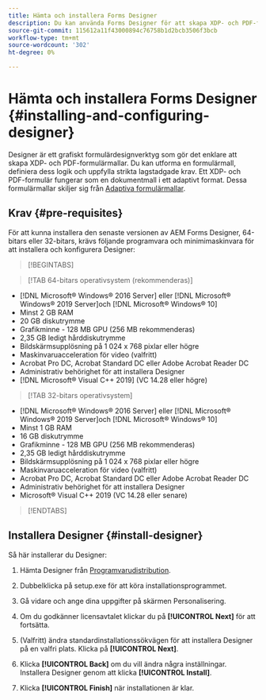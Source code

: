 ```yaml
---
title: Hämta och installera Forms Designer
description: Du kan använda Forms Designer för att skapa XDP- och PDF-formulärmallar som fungerar som mall för ett dokument för registrering. Designer är tillgängligt med [!DNL AEM Forms] licens.
source-git-commit: 115612a11f43000894c76758b1d2bcb3506f3bcb
workflow-type: tm+mt
source-wordcount: '302'
ht-degree: 0%

---
```


# Hämta och installera Forms Designer {#installing-and-configuring-designer}

Designer är ett grafiskt formulärdesignverktyg som gör det enklare att skapa XDP- och PDF-formulärmallar. Du kan utforma en formulärmall, definiera dess logik och uppfylla strikta lagstadgade krav. Ett XDP- och PDF-formulär fungerar som en dokumentmall i ett adaptivt format. Dessa formulärmallar skiljer sig från [Adaptiva formulärmallar](template-editor.md).

## Krav {#pre-requisites}

För att kunna installera den senaste versionen av AEM Forms Designer, 64-bitars eller 32-bitars, krävs följande programvara och minimimaskinvara för att installera och konfigurera Designer:

>[!BEGINTABS]

>[!TAB 64-bitars operativsystem (rekommenderas)]

* [!DNL Microsoft® Windows® 2016 Server] eller [!DNL Microsoft® Windows® 2019 Server]och [!DNL Microsoft® Windows® 10]
* Minst 2 GB RAM
* 20 GB diskutrymme
* Grafikminne - 128 MB GPU (256 MB rekommenderas)
* 2,35 GB ledigt hårddiskutrymme
* Bildskärmsupplösning på 1 024 x 768 pixlar eller högre
* Maskinvaruacceleration för video (valfritt)
* Acrobat Pro DC, Acrobat Standard DC eller Adobe Acrobat Reader DC
* Administrativ behörighet för att installera Designer
* [!DNL Microsoft® Visual C++ 2019] (VC 14.28 eller högre)

>[!TAB 32-bitars operativsystem]

* [!DNL Microsoft® Windows® 2016 Server] eller [!DNL Microsoft® Windows® 2019 Server]och [!DNL Microsoft® Windows® 10]
* Minst 1 GB RAM
* 16 GB diskutrymme
* Grafikminne - 128 MB GPU (256 MB rekommenderas)
* 2,35 GB ledigt hårddiskutrymme
* Bildskärmsupplösning på 1 024 x 768 pixlar eller högre
* Maskinvaruacceleration för video (valfritt)
* Acrobat Pro DC, Acrobat Standard DC eller Adobe Acrobat Reader DC
* Administrativ behörighet för att installera Designer
* Microsoft® Visual C++ 2019 (VC 14.28 eller senare)

>[!ENDTABS]


## Installera Designer {#install-designer}

Så här installerar du Designer:

1. Hämta Designer från [Programvarudistribution](https://experience.adobe.com/downloads).

1. Dubbelklicka på setup.exe för att köra installationsprogrammet.
1. Gå vidare och ange dina uppgifter på skärmen Personalisering.
1. Om du godkänner licensavtalet klickar du på **[!UICONTROL Next]** för att fortsätta.
1. (Valfritt) ändra standardinstallationssökvägen för att installera Designer på en valfri plats. Klicka på **[!UICONTROL Next]**.
1. Klicka **[!UICONTROL Back]** om du vill ändra några inställningar. Installera Designer genom att klicka **[!UICONTROL Install]**.
1. Klicka **[!UICONTROL Finish]** när installationen är klar.
